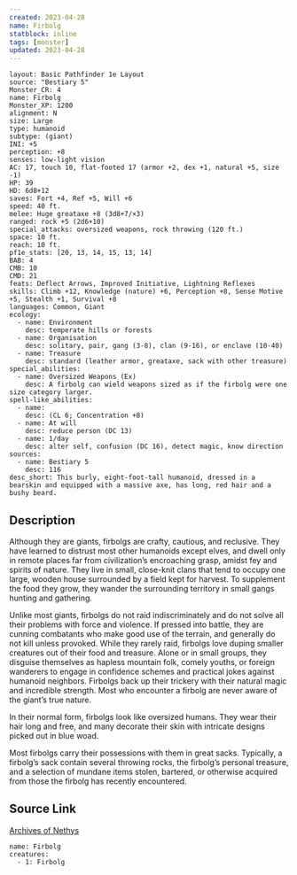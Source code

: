 ```yaml
---
created: 2023-04-28
name: Firbolg
statblock: inline
tags: [monster]
updated: 2023-04-28
---
```

```statblock
layout: Basic Pathfinder 1e Layout
source: "Bestiary 5"
Monster_CR: 4
name: Firbolg
Monster_XP: 1200
alignment: N
size: Large
type: humanoid
subtype: (giant)
INI: +5
perception: +8
senses: low-light vision
AC: 17, touch 10, flat-footed 17 (armor +2, dex +1, natural +5, size -1)
HP: 39
HD: 6d8+12
saves: Fort +4, Ref +5, Will +6
speed: 40 ft.
melee: Huge greataxe +8 (3d8+7/×3)
ranged: rock +5 (2d6+10)
special_attacks: oversized weapons, rock throwing (120 ft.)
space: 10 ft.
reach: 10 ft.
pf1e_stats: [20, 13, 14, 15, 13, 14]
BAB: 4
CMB: 10
CMD: 21
feats: Deflect Arrows, Improved Initiative, Lightning Reflexes
skills: Climb +12, Knowledge (nature) +6, Perception +8, Sense Motive +5, Stealth +1, Survival +8
languages: Common, Giant
ecology:
  - name: Environment
    desc: temperate hills or forests
  - name: Organisation
    desc: solitary, pair, gang (3-8), clan (9-16), or enclave (10-40)
  - name: Treasure
    desc: standard (leather armor, greataxe, sack with other treasure)
special_abilities:
  - name: Oversized Weapons (Ex)
    desc: A firbolg can wield weapons sized as if the firbolg were one size category larger.
spell-like_abilities:
  - name:
    desc: (CL 6; Concentration +8)
  - name: At will
    desc: reduce person (DC 13)
  - name: 1/day
    desc: alter self, confusion (DC 16), detect magic, know direction
sources:
  - name: Bestiary 5
    desc: 116
desc_short: This burly, eight-foot-tall humanoid, dressed in a bearskin and equipped with a massive axe, has long, red hair and a bushy beard.
```
## Description
Although they are giants, firbolgs are crafty, cautious, and reclusive. They have learned to distrust most other humanoids except elves, and dwell only in remote places far from civilization’s encroaching grasp, amidst fey and spirits of nature. They live in small, close-knit clans that tend to occupy one large, wooden house surrounded by a field kept for harvest. To supplement the food they grow, they wander the surrounding territory in small gangs hunting and gathering.

 Unlike most giants, firbolgs do not raid indiscriminately and do not solve all their problems with force and violence. If pressed into battle, they are cunning combatants who make good use of the terrain, and generally do not kill unless provoked. While they rarely raid, firbolgs love duping smaller creatures out of their food and treasure. Alone or in small groups, they disguise themselves as hapless mountain folk, comely youths, or foreign wanderers to engage in confidence schemes and practical jokes against humanoid neighbors. Firbolgs back up their trickery with their natural magic and incredible strength. Most who encounter a firbolg are never aware of the giant’s true nature.

 In their normal form, firbolgs look like oversized humans. They wear their hair long and free, and many decorate their skin with intricate designs picked out in blue woad.

 Most firbolgs carry their possessions with them in great sacks. Typically, a firbolg’s sack contain several throwing rocks, the firbolg’s personal treasure, and a selection of mundane items stolen, bartered, or otherwise acquired from those the firbolg has recently encountered.
## Source Link
[Archives of Nethys](https://aonprd.com/MonsterDisplay.aspx?ItemName=Firbolg)
```encounter-table
name: Firbolg
creatures:
  - 1: Firbolg
```
